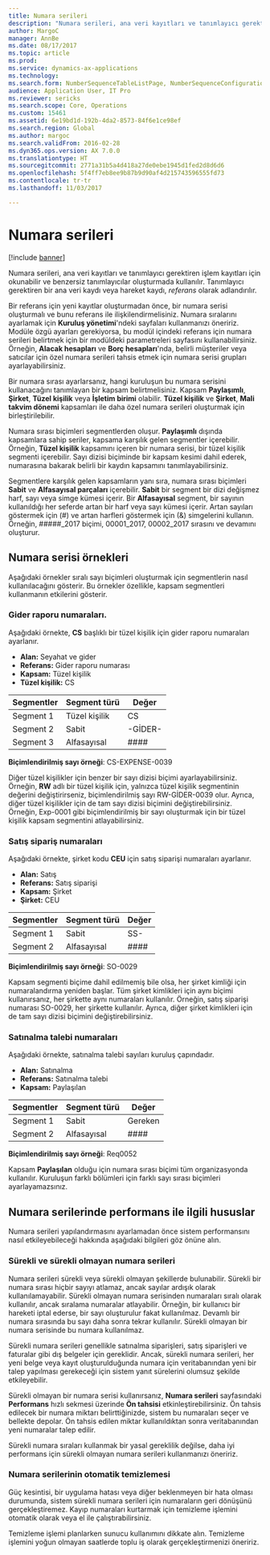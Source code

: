 ```yaml
---
title: Numara serileri
description: "Numara serileri, ana veri kayıtları ve tanımlayıcı gerektiren işlem kayıtları için okunabilir ve benzersiz tanımlayıcılar oluşturmada kullanılır."
author: MargoC
manager: AnnBe
ms.date: 08/17/2017
ms.topic: article
ms.prod: 
ms.service: dynamics-ax-applications
ms.technology: 
ms.search.form: NumberSequenceTableListPage, NumberSequenceConfiguration
audience: Application User, IT Pro
ms.reviewer: sericks
ms.search.scope: Core, Operations
ms.custom: 15461
ms.assetid: 6e19bd1d-192b-4da2-8573-84f6e1ce98ef
ms.search.region: Global
ms.author: margoc
ms.search.validFrom: 2016-02-28
ms.dyn365.ops.version: AX 7.0.0
ms.translationtype: HT
ms.sourcegitcommit: 2771a31b5a4d418a27de0ebe1945d1fed2d8d6d6
ms.openlocfilehash: 5f4ff7eb8ee9b87b9d90af4d215743596555fd73
ms.contentlocale: tr-tr
ms.lasthandoff: 11/03/2017

---
```


# <a name="number-sequences"></a>Numara serileri

[!include [banner](../includes/banner.md)]

Numara serileri, ana veri kayıtları ve tanımlayıcı gerektiren işlem kayıtları için okunabilir ve benzersiz tanımlayıcılar oluşturmada kullanılır. Tanımlayıcı gerektiren bir ana veri kaydı veya hareket kaydı, *referans* olarak adlandırılır.

Bir referans için yeni kayıtlar oluşturmadan önce, bir numara serisi oluşturmalı ve bunu referans ile ilişkilendirmelisiniz. Numara sıralarını ayarlamak için **Kuruluş yönetimi**'ndeki sayfaları kullanmanızı öneririz. Modüle özgü ayarları gerekiyorsa, bu modül içindeki referans için numara serileri belirtmek için bir modüldeki parametreleri sayfasını kullanabilirsiniz. Örneğin, **Alacak hesapları** ve **Borç hesapları**'nda, belirli müşteriler veya satıcılar için özel numara serileri tahsis etmek için numara serisi grupları ayarlayabilirsiniz.

Bir numara sırası ayarlarsanız, hangi kuruluşun bu numara serisini kullanacağını tanımlayan bir kapsam belirtmelisiniz. Kapsam **Paylaşımlı**, **Şirket**, **Tüzel kişilik** veya **İşletim birimi** olabilir. **Tüzel kişilik** ve **Şirket**, **Mali takvim dönemi** kapsamları ile daha özel numara serileri oluşturmak için birleştirilebilir.

Numara sırası biçimleri segmentlerden oluşur. **Paylaşımlı** dışında kapsamlara sahip seriler, kapsama karşılık gelen segmentler içerebilir. Örneğin, **Tüzel kişilik** kapsamını içeren bir numara serisi, bir tüzel kişilik segmenti içerebilir. Sayı dizisi biçiminde bir kapsam kesimi dahil ederek, numarasına bakarak belirli bir kaydın kapsamını tanımlayabilirsiniz.

Segmentlere karşılık gelen kapsamların yanı sıra, numara sırası biçimleri **Sabit** ve **Alfasayısal parçaları** içerebilir. **Sabit** bir segment bir dizi değişmez harf, sayı veya simge kümesi içerir. Bir **Alfasayısal** segment, bir sayının kullanıldığı her seferde artan bir harf veya sayı kümesi içerir. Artan sayıları göstermek için (\#) ve artan harfleri göstermek için (&) simgelerini kullanın. Örneğin, \#\#\#\#\#\_2017 biçimi, 00001\_2017, 00002\_2017 sırasını ve devamını oluşturur.

## <a name="number-sequence-examples"></a>Numara serisi örnekleri

Aşağıdaki örnekler sıralı sayı biçimleri oluşturmak için segmentlerin nasıl kullanılacağını gösterir. Bu örnekler özellikle, kapsam segmentleri kullanmanın etkilerini gösterir.

### <a name="expense-report-numbers"></a>Gider raporu numaraları.

Aşağıdaki örnekte, **CS** başlıklı bir tüzel kişilik için gider raporu numaraları ayarlanır.

- **Alan:** Seyahat ve gider
- **Referans:** Gider raporu numarası
- **Kapsam:** Tüzel kişilik
- **Tüzel kişilik:** CS

| Segmentler  | Segment türü | Değer     |
|-----------|--------------|-----------|
| Segment 1 | Tüzel kişilik | CS        |
| Segment 2 | Sabit     | -GİDER- |
| Segment 3 | Alfasayısal | \#\#\#\#  |

**Biçimlendirilmiş sayı örneği**: CS-EXPENSE-0039

Diğer tüzel kişilikler için benzer bir sayı dizisi biçimi ayarlayabilirsiniz. Örneğin, **RW** adlı bir tüzel kişilik için, yalnızca tüzel kişilik segmentinin değerini değiştirirseniz, biçimlendirilmiş sayı RW-GİDER-0039 olur. Ayrıca, diğer tüzel kişilikler için de tam sayı dizisi biçimini değiştirebilirsiniz. Örneğin, Exp-0001 gibi biçimlendirilmiş bir sayı oluşturmak için bir tüzel kişilik kapsam segmentini atlayabilirsiniz.

### <a name="sales-order-numbers"></a>Satış sipariş numaraları

Aşağıdaki örnekte, şirket kodu **CEU** için satış siparişi numaraları ayarlanır.

- **Alan:** Satış
- **Referans:** Satış siparişi
- **Kapsam:** Şirket
- **Şirket:** CEU

| Segmentler  | Segment türü | Değer    |
|-----------|--------------|----------|
| Segment 1 | Sabit     | SS-      |
| Segment 2 | Alfasayısal | \#\#\#\# |

**Biçimlendirilmiş sayı örneği**: SO-0029

Kapsam segmenti biçime dahil edilmemiş bile olsa, her şirket kimliği için numaralandırma yeniden başlar. Tüm şirket kimlikleri için aynı biçimi kullanırsanız, her şirkette aynı numaraları kullanılır. Örneğin, satış siparişi numarası SO-0029, her şirkette kullanılır. Ayrıca, diğer şirket kimlikleri için de tam sayı dizisi biçimini değiştirebilirsiniz.

### <a name="purchase-requisition-numbers"></a>Satınalma talebi numaraları

Aşağıdaki örnekte, satınalma talebi sayıları kuruluş çapındadır.

- **Alan:** Satınalma
- **Referans:** Satınalma talebi
- **Kapsam:** Paylaşılan

| Segmentler  | Segment türü | Değer    |
|-----------|--------------|----------|
| Segment 1 | Sabit     | Gereken      |
| Segment 2 | Alfasayısal | \#\#\#\# |

**Biçimlendirilmiş sayı örneği**: Req0052

Kapsam **Paylaşılan** olduğu için numara sırası biçimi tüm organizasyonda kullanılır. Kuruluşun farklı bölümleri için farklı sayı sırası biçimleri ayarlayamazsınız. 

## <a name="performance-considerations-for-number-sequences"></a>Numara serilerinde performans ile ilgili hususlar

Numara serileri yapılandırmasını ayarlamadan önce sistem performansını nasıl etkileyebileceği hakkında aşağıdaki bilgileri göz önüne alın.

### <a name="continuous-and-non-continuous-number-sequences"></a>Sürekli ve sürekli olmayan numara serileri

Numara serileri sürekli veya sürekli olmayan şekillerde bulunabilir. Sürekli bir numara sırası hiçbir sayıyı atlamaz, ancak sayılar ardışık olarak kullanılamayabilir. Sürekli olmayan numara serisinden numaraları sıralı olarak kullanılır, ancak sıralama numaralar atlayabilir. Örneğin, bir kullanıcı bir hareketi iptal ederse, bir sayı oluşturulur fakat kullanılmaz. Devamlı bir numara sırasında bu sayı daha sonra tekrar kullanılır. Sürekli olmayan bir numara serisinde bu numara kullanılmaz.

Sürekli numara serileri genellikle satınalma siparişleri, satış siparişleri ve faturalar gibi dış belgeler için gereklidir. Ancak, sürekli numara serileri, her yeni belge veya kayıt oluşturulduğunda numara için veritabanından yeni bir talep yapılması gerekeceği için sistem yanıt sürelerini olumsuz şekilde etkileyebilir.

Sürekli olmayan bir numara serisi kullanırsanız, **Numara serileri** sayfasındaki **Performans** hızlı sekmesi üzerinde **Ön tahsisi** etkinleştirebilirsiniz. Ön tahsis edilecek bir numara miktarı belirttiğinizde, sistem bu numaraları seçer ve bellekte depolar. Ön tahsis edilen miktar kullanıldıktan sonra veritabanından yeni numaralar talep edilir.

Sürekli numara sıraları kullanmak bir yasal gereklilik değilse, daha iyi performans için sürekli olmayan numara serileri kullanmanızı öneririz.

### <a name="automatic-cleanup-of-number-sequences"></a>Numara serilerinin otomatik temizlemesi

Güç kesintisi, bir uygulama hatası veya diğer beklenmeyen bir hata olması durumunda, sistem sürekli numara serileri için numaraların geri dönüşünü gerçekleştiremez. Kayıp numaraları kurtarmak için temizleme işlemini otomatik olarak veya el ile çalıştırabilirsiniz.

Temizleme işlemi planlarken sunucu kullanımını dikkate alın. Temizleme işlemini yoğun olmayan saatlerde toplu iş olarak gerçekleştirmenizi öneririz.

